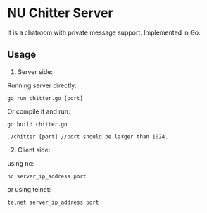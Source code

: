 NU Chitter Server
==================

It is a chatroom with private message support. Implemented in Go.

Usage
-----------------
1. Server side:

  Running server directly:
  
  `go run chitter.go [port]`

  Or compile it and run:
  
  `go build chitter.go`
  
  `./chitter [port] //port should be larger than 1024.`

2. Client side:
  
  using nc:

  `nc server_ip_address port`
  
  or using telnet:
  
  `telnet server_ip_address port`

